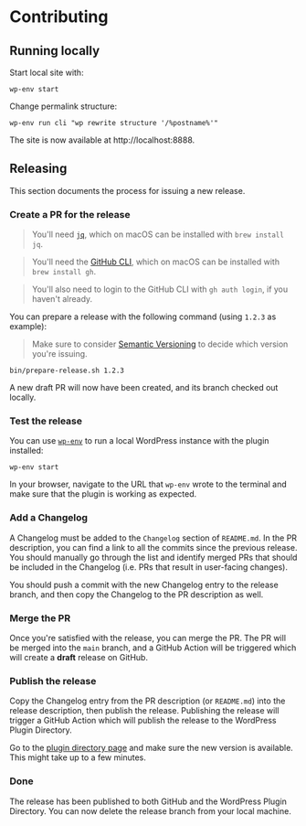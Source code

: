 # Contributing

## Running locally
Start local site with:

```shell
wp-env start
```

Change permalink structure:

```shell
wp-env run cli "wp rewrite structure '/%postname%'"
```

The site is now available at http://localhost:8888.

## Releasing
This section documents the process for issuing a new release.

### Create a PR for the release

> You'll need [`jq`](https://stedolan.github.io/jq), which on macOS can be installed with `brew install jq`.

> You'll need the [GitHub CLI](https://cli.github.com), which on macOS can be installed with `brew install gh`.

> You'll also need to login to the GitHub CLI with `gh auth login`, if you haven't already.

You can prepare a release with the following command (using `1.2.3` as example):

> Make sure to consider [Semantic Versioning](https://semver.org) to decide which version you're issuing.

```shell
bin/prepare-release.sh 1.2.3
```

A new draft PR will now have been created, and its branch checked out locally.

### Test the release
You can use [`wp-env`](https://developer.wordpress.org/block-editor/reference-guides/packages/packages-env/) to run a local WordPress instance with the plugin installed:

```shell
wp-env start
```

In your browser, navigate to the URL that `wp-env` wrote to the terminal and make sure that the plugin is working as expected.

### Add a Changelog
A Changelog must be added to the `Changelog` section of `README.md`. In the PR description, you can find a link to all the commits since the previous release. You should manually go through the list and identify merged PRs that should be included in the Changelog (i.e. PRs that result in user-facing changes).

You should push a commit with the new Changelog entry to the release branch, and then copy the Changelog to the PR description as well.

### Merge the PR
Once you're satisfied with the release, you can merge the PR. The PR will be merged into the `main` branch, and a GitHub Action will be triggered which will create a **draft** release on GitHub.

### Publish the release
Copy the Changelog entry from the PR description (or `README.md`) into the release description, then publish the release. Publishing the release will trigger a GitHub Action which will publish the release to the WordPress Plugin Directory.

Go to the [plugin directory page](https://wordpress.org/plugins/openid-connect-server/) and make sure the new version is available. This might take up to a few minutes.

### Done
The release has been published to both GitHub and the WordPress Plugin Directory. You can now delete the release branch from your local machine.
